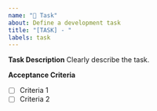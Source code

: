 ```yaml
---
name: "📝 Task"
about: Define a development task
title: "[TASK] - "
labels: task
---
```


**Task Description**
Clearly describe the task.

**Acceptance Criteria**
- [ ] Criteria 1
- [ ] Criteria 2
